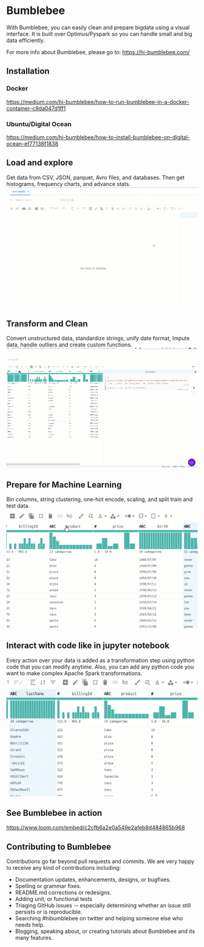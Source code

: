
# Bumblebee

With Bumblebee, you can easily clean and prepare bigdata using a visual interface. It is built over Optimus/Pyspark so you can handle small and big data efficiently.

For more info about Bumblebee, please go to:
https://hi-bumblebee.com/

## Installation
### Docker
https://medium.com/hi-bumblebee/how-to-run-bumblebee-in-a-docker-container-c9da047d1ff1

### Ubuntu/Digital Ocean
https://medium.com/hi-bumblebee/how-to-install-bumblebee-on-digital-ocean-ef77138f1838


## Load and explore
Get data from CSV, JSON, parquet, Avro files, and databases. Then get histograms, frequency charts, and advance stats.
![Database](images/db.gif)

## Transform and Clean
Convert unstructured data, standardize strings, unify date format, Impute data, handle outliers and create custom functions.
![Transform](images/jupyter.gif)

## Prepare for Machine Learning
Bin columns, string clustering, one-hot encode, scaling, and split train and test data.
![Prepare](images/ml.gif)

## Interact with code like in jupyter notebook
Every action over your data is added as a transformation step using python code that you can modify anytime. Also, you can add any python code you want to make complex Apache Spark transformations.
![Interact](images/transform.gif)

## See Bumblebee in action
https://www.loom.com/embed/c2cfb6a2e0a549e2afeb8d484865b968


## Contributing to Bumblebee 
Contributions go far beyond pull requests and commits. We are very happy to receive any kind of contributions including:

* Documentation updates, enhancements, designs, or bugfixes.
* Spelling or grammar fixes.
* README.md corrections or redesigns.
* Adding unit, or functional tests
* Triaging GitHub issues -- especially determining whether an issue still persists or is reproducible.
* Searching #hibumblebee on twitter and helping someone else who needs help.
* Blogging, speaking about, or creating tutorials about Bumblebee and its many features.
